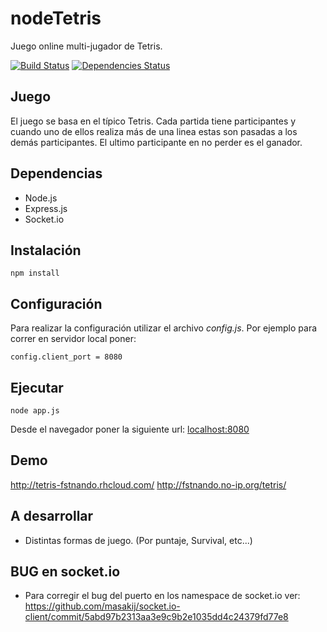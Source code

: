 # nodeTetris

Juego online multi-jugador de Tetris.

  [![Build Status](https://travis-ci.org/fstnando/nodeTetris.svg)](https://travis-ci.org/fstnando/nodeTetris)
  [![Dependencies Status](https://david-dm.org/fstnando/nodeTetris.svg)](https://david-dm.org/fstnando/nodeTetris)

## Juego

El juego se basa en el típico Tetris. Cada partida tiene participantes y cuando uno de ellos realiza más de una linea estas son pasadas a los demás participantes. El ultimo participante en no perder es el ganador.

## Dependencias

* Node.js
* Express.js
* Socket.io

## Instalación

```
npm install
```

## Configuración

Para realizar la configuración utilizar el archivo *config.js*. Por ejemplo para correr en servidor local poner:

```
config.client_port = 8080
```

## Ejecutar

```
node app.js
```
Desde el navegador poner la siguiente url: [localhost:8080](http://localhost:8080)

## Demo

http://tetris-fstnando.rhcloud.com/
http://fstnando.no-ip.org/tetris/

## A desarrollar

* Distintas formas de juego. (Por puntaje, Survival, etc...)

## BUG en socket.io

* Para corregir el bug del puerto en los namespace de socket.io ver: https://github.com/masakij/socket.io-client/commit/5abd97b2313aa3e9c9b2e1035dd4c24379fd77e8

